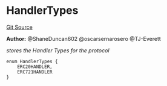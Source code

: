 # HandlerTypes
[Git Source](https://github.com/thrackle-io/tron/blob/a0e7b20980bb06404eb010a144cfad3764962831/src/client/token/HandlerTypeEnum.sol)

**Author:**
@ShaneDuncan602 @oscarsernarosero @TJ-Everett

*stores the Handler Types for the protocol*


```solidity
enum HandlerTypes {
    ERC20HANDLER,
    ERC721HANDLER
}
```

